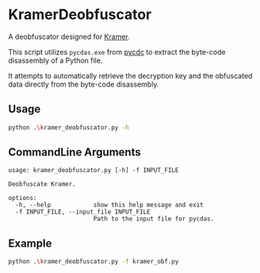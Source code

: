 # KramerDeobfuscator
A deobfuscator designed for [Kramer](https://github.com/billythegoat356/Kramer).

This script utilizes `pycdas.exe` from [pycdc](https://github.com/zrax/pycdc) to extract the byte-code disassembly of a Python file. 

It attempts to automatically retrieve the decryption key and the obfuscated data directly from the byte-code disassembly.

## Usage
```bash
python .\kramer_deobfuscator.py -h
```
## CommandLine Arguments
```text
usage: kramer_deobfuscator.py [-h] -f INPUT_FILE

Deobfuscate Kramer.

options:
  -h, --help            show this help message and exit
  -f INPUT_FILE, --input_file INPUT_FILE
                        Path to the input file for pycdas.
```
## Example
```bash
python .\kramer_deobfuscator.py -f kramer_obf.py
```
